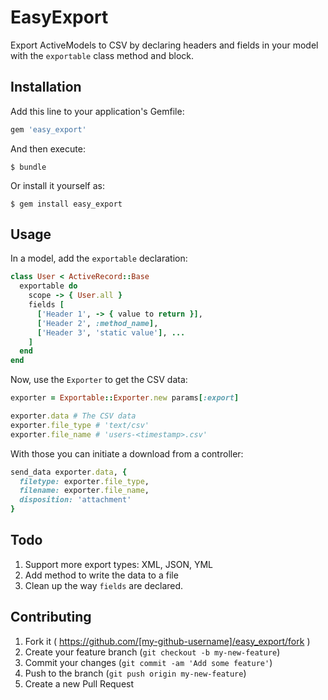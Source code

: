 # EasyExport

Export ActiveModels to CSV by declaring headers and fields in your model with the `exportable` class method and block.

## Installation

Add this line to your application's Gemfile:

```ruby
gem 'easy_export'
```

And then execute:

    $ bundle

Or install it yourself as:

    $ gem install easy_export

## Usage

In a model, add the `exportable` declaration:

```ruby
class User < ActiveRecord::Base
  exportable do
    scope -> { User.all }
    fields [
      ['Header 1', -> { value to return }],
      ['Header 2', :method_name],
      ['Header 3', 'static value'], ...
    ]
  end
end
```

Now, use the `Exporter` to get the CSV data:

```ruby
exporter = Exportable::Exporter.new params[:export]

exporter.data # The CSV data
exporter.file_type # 'text/csv'
exporter.file_name # 'users-<timestamp>.csv'
```

With those you can initiate a download from a controller: 

```ruby
send_data exporter.data, {
  filetype: exporter.file_type,
  filename: exporter.file_name,
  disposition: 'attachment'
}
```

## Todo

1. Support more export types: XML, JSON, YML
2. Add method to write the data to a file
3. Clean up the way `fields` are declared. 

## Contributing

1. Fork it ( https://github.com/[my-github-username]/easy_export/fork )
2. Create your feature branch (`git checkout -b my-new-feature`)
3. Commit your changes (`git commit -am 'Add some feature'`)
4. Push to the branch (`git push origin my-new-feature`)
5. Create a new Pull Request
